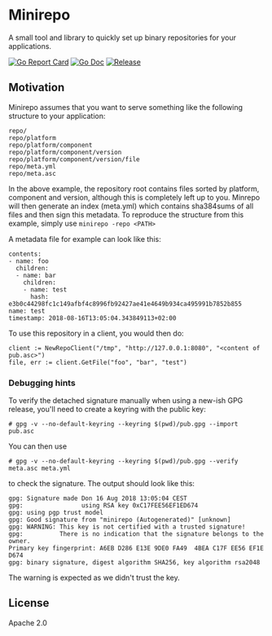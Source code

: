 # Minirepo
A small tool and library to quickly set up binary repositories for your applications.

[![Go Report Card](https://goreportcard.com/badge/github.com/uubk/minirepo?style=flat)](https://goreportcard.com/report/github.com/uubk/minirepo)
[![Go Doc](https://img.shields.io/badge/godoc-reference-blue.svg?style=flat)](http://godoc.org/github.com/uubk/minirepo)
[![Release](https://img.shields.io/github/release/uubk/minirepo.svg?style=flat)](https://github.com/uubk/minirepo/releases/latest)

## Motivation
Minirepo assumes that you want to serve something like the following structure to your application:
```
repo/
repo/platform
repo/platform/component
repo/platform/component/version
repo/platform/component/version/file
repo/meta.yml
repo/meta.asc
```
In the above example, the repository root contains files sorted by platform, component
and version, although this is completely left up to you. Minrepo will then generate an index (meta.yml) which contains sha384sums
of all files and then sign this metadata. To reproduce the structure from this example,
simply use
`minirepo -repo <PATH>`

A metadata file for example can look like this:
```
contents:
- name: foo
  children:
  - name: bar
    children:
    - name: test
      hash: e3b0c44298fc1c149afbf4c8996fb92427ae41e4649b934ca495991b7852b855
name: test
timestamp: 2018-08-16T13:05:04.343849113+02:00
```

To use this repository in a client, you would then do:
```
client := NewRepoClient("/tmp", "http://127.0.0.1:8080", "<content of pub.asc>")
file, err := client.GetFile("foo", "bar", "test")
```

### Debugging hints
To verify the detached signature manually when using a new-ish GPG release, you'll need
to create a keyring with the public key:
```
# gpg -v --no-default-keyring --keyring $(pwd)/pub.gpg --import pub.asc
```
You can then use
```
# gpg -v --no-default-keyring --keyring $(pwd)/pub.gpg --verify meta.asc meta.yml
```
to check the signature. The output should look like this:
```
gpg: Signature made Don 16 Aug 2018 13:05:04 CEST
gpg:                using RSA key 0xC17FEE56EF1ED674
gpg: using pgp trust model
gpg: Good signature from "minirepo (Autogenerated)" [unknown]
gpg: WARNING: This key is not certified with a trusted signature!
gpg:          There is no indication that the signature belongs to the owner.
Primary key fingerprint: A6EB D286 E13E 9DE0 FA49  4BEA C17F EE56 EF1E D674
gpg: binary signature, digest algorithm SHA256, key algorithm rsa2048
```
The warning is expected as we didn't trust the key.

## License
Apache 2.0